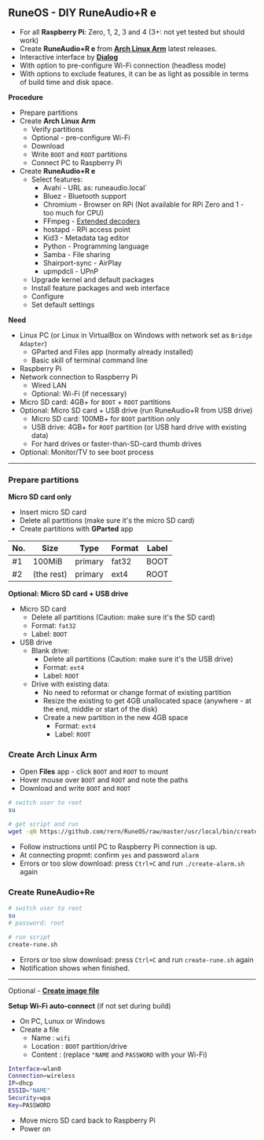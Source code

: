 RuneOS - DIY RuneAudio+R e
---
- For all **Raspberry Pi**: Zero, 1, 2, 3 and 4 (3+: not yet tested but should work)
- Create **RuneAudio+R e** from [**Arch Linux Arm**](https://archlinuxarm.org/about/downloads) latest releases.
- Interactive interface by [**Dialog**](https://invisible-island.net/dialog/)
- With option to pre-configure Wi-Fi connection (headless mode)
- With options to exclude features, it can be as light as possible in terms of build time and disk space.

**Procedure**
- Prepare partitions
- Create **Arch Linux Arm**
	- Verify partitions
	- Optional - pre-configure Wi-Fi
	- Download
	- Write `BOOT` and `ROOT` partitions
	- Connect PC to Raspberry Pi
- Create **RuneAudio+R e**
	- Select features:
		- Avahi - URL as: runeaudio.local`
		- Bluez - Bluetooth support
		- Chromium - Browser on RPi (Not available for RPi Zero and 1 - too much for CPU)
		- FFmpeg - [Extended decoders](https://github.com/rern/RuneOS/blob/master/ffmpeg.md)
		- hostapd - RPi access point
		- Kid3 - Metadata tag editor
		- Python - Programming language
		- Samba - File sharing
		- Shairport-sync - AirPlay
		- upmpdcli - UPnP
	- Upgrade kernel and default packages
	- Install feature packages and web interface
	- Configure
	- Set default settings

**Need**
- Linux PC (or Linux in VirtualBox on Windows with network set as `Bridge Adapter`)
	- GParted and Files app (normally already installed)
	- Basic skill of terminal command line
- Raspberry Pi
- Network connection to Raspberry Pi 
	- Wired LAN
	- Optional: Wi-Fi (if necessary)
- Micro SD card: 4GB+ for `BOOT` + `ROOT` partitions
- Optional: Micro SD card + USB drive (run RuneAudio+R from USB drive)
	- Micro SD card: 100MB+ for `BOOT` partition only
	- USB drive: 4GB+ for `ROOT` partition (or USB hard drive with existing data)
	- For hard drives or faster-than-SD-card thumb drives
- Optional: Monitor/TV to see boot process
---

### Prepare partitions

**Micro SD card only**
- Insert micro SD card
- Delete all partitions (make sure it's the micro SD card)
- Create partitions with **GParted** app

| No. | Size        | Type    | Format | Label |
|-----|-------------|---------|--------|-------|
| #1  | 100MiB      | primary | fat32  | BOOT  |
| #2  | (the rest)  | primary | ext4   | ROOT  |
	
**Optional: Micro SD card + USB drive**
- Micro SD card
	- Delete all partitions (Caution: make sure it's the SD card)
	- Format: `fat32`
	- Label: `BOOT`
- USB drive
	- Blank drive:
		- Delete all partitions (Caution: make sure it's the USB drive)
		- Format: `ext4`
		- Label: `ROOT`
	- Drive with existing data:
		- No need to reformat or change format of existing partition
		- Resize the existing to get 4GB unallocated space (anywhere - at the end, middle or start of the disk)
		- Create a new partition in the new 4GB space
			- Format: `ext4`
			- Label: `ROOT`

### Create Arch Linux Arm

- Open **Files** app - click `BOOT` and `ROOT` to mount
- Hover mouse over `BOOT` and `ROOT` and note the paths
- Download and write `BOOT` and `ROOT`
```sh
# switch user to root
su

# get script and run
wget -qN https://github.com/rern/RuneOS/raw/master/usr/local/bin/create-alarm.sh; chmod +x create-alarm.sh; ./create-alarm.sh
```
- Follow instructions until PC to Raspberry Pi connection is up.
- At connecting propmt: confirm `yes` and password `alarm`
- Errors or too slow download: press `Ctrl+C` and run `./create-alarm.sh` again

### Create RuneAudio+Re

```sh
# switch user to root
su
# password: root

# run script
create-rune.sh
```
- Errors or too slow download: press `Ctrl+C` and run `create-rune.sh` again
- Notification shows when finished.

---

Optional - [**Create image file**](https://github.com/rern/RuneOS/blob/master/imagefile.md)  

**Setup Wi-Fi auto-connect** (if not set during build)
- On PC, Lunux or Windows
- Create a file
	- Name     : `wifi`
	- Location : `BOOT` partition/drive
	- Content  : (replace `"NAME` and `PASSWORD` with your Wi-Fi)
```sh
Interface=wlan0
Connection=wireless
IP=dhcp
ESSID="NAME"
Security=wpa
Key=PASSWORD
```
- Move micro SD card back to Raspberry Pi
- Power on
